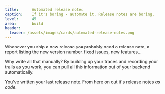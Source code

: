 ```yaml
---
title:      Automated release notes
caption:    If it's boring - automate it. Release notes are boring.
level:      45
area:       build
header:
  teaser: /assets/images/cards/automated-release-notes.png
---
```


Whenever you ship a new release you probably need a release note, a report listing the new version number, fixed issues, new features...

Why write all that manually? By building up your traces and recording your trails as you work, you can pull all this information out of your backend automatically.

You've written your last release note. From here on out it's release notes _as code_.
